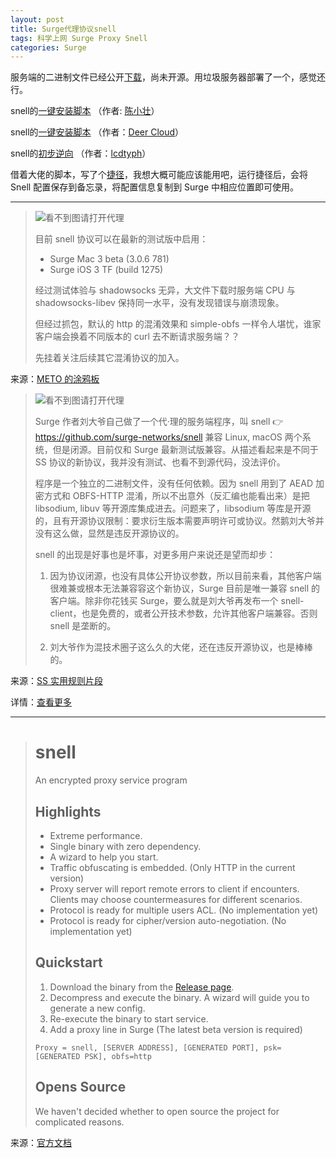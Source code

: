 ```yaml
---
layout: post
title: Surge代理协议snell
tags: 科学上网 Surge Proxy Snell
categories: Surge
---
```




服务端的二进制文件已经公开[下载](https://github.com/surge-networks/snell/releases)，尚未开源。用垃圾服务器部署了一个，感觉还行。

snell的[一键安装脚本](https://github.com/primovist/snell.sh) （作者: [陈小壮](https://github.com/primovist)）

snell的[一键安装脚本](https://github.com/DeerCloud/docker-snell) （作者：[Deer Cloud](https://github.com/DeerCloud/docker-snell)）

snell的[初步逆向](https://github.com/lcdtyph/snell-server-reversed) （作者：[lcdtyph](https://github.com/lcdtyph/snell-server-reversed)）

借着大佬的脚本，写了个[捷径](https://github.com/ydzydzydz/Rules/raw/master/shortcut/Snell%E5%AE%89%E8%A3%85%26%E5%8D%B8%E8%BD%BD%26%E7%AE%A1%E7%90%86.shortcut)，我想大概可能应该能用吧，运行捷径后，会将 Snell 配置保存到备忘录，将配置信息复制到 Surge 中相应位置即可使用。

<!-- more -->

---

> ![看不到图请打开代理](https://cdn5.telesco.pe/file/cSsXdD2nVOkHKDlRZGT0cUS6mBEfX8t40Id5JIobYAd4blQGNpyGcgVX0khb8Rdc-YU8aAMBTrPIEyDWCa1ZE77XM2BiDcp2iViJcsQp-uChvpMn0C80gWCVmS50hqxwaUO5QRDwFamr7ud9JmWvi879VzHzLuAg27TTwVndstBpwIAR6W1lKJDuhxJfpETVzN31r607i0B5N1yMA7KxGMki3k9B9n-iKMDqZdGwXiC06T0Kjg4cg1vBmWSSAENySForch2gmHCwGy1uNDPEW2EQIguyqBTnQHbAWAhigelnFQavORe8uZuBUediiWwyOKKxYLy-EVH-1V3qmBzC1g.jpg)
>
> 目前 snell 协议可以在最新的测试版中启用：
>
> - Surge Mac 3 beta (3.0.6 781)
> - Surge iOS 3 TF (build 1275) 
>
> 经过测试体验与 shadowsocks 无异，大文件下载时服务端 CPU 与 shadowsocks-libev 保持同一水平，没有发现错误与崩溃现象。
>
> 但经过抓包，默认的 http 的混淆效果和 simple-obfs 一样令人堪忧，谁家客户端会换着不同版本的 curl 去不断请求服务端？？
>
> 先挂着关注后续其它混淆协议的加入。

来源：[METO 的涂鸦板](https://t.me/metooooo/1575)

> ![看不到图请打开代理](https://cdn5.telesco.pe/file/u7Vzjl724eo01YZMAeJvEQRhgzuegXsMMMBjG-KgEl1gXskMEOtR5MDiNJF7nvb5CsiDnXcY05ox3eeojeC2yIofdmrUvObSgb6j4y43P-FJnFe2yOcsewemjmcIDuRI1NrqHROntMhWxkvOuxn2jilnf57BfgjOm_hQ5rgthca2uDa7z405BTune267wcZoZ81wDJg39erIKsTqdtmYqTuABVUBqzxy76L20EkzGxPUehVESHAdPZc6pa1TXzn_9Ec42g779faNian_yK0r34sIjWmVHZhBuqHWo2-MJizwoFjgTSviJW39r3NZ3KKUe4oFedLBJP-j6dkX6I9M3g.jpg)
>
> Surge 作者刘大爷自己做了一个代·理的服务端程序，叫 snell 👉 https://github.com/surge-networks/snell 兼容 Linux, macOS 两个系统，但是闭源。目前仅和 Surge 最新测试版兼容。从描述看起来是不同于 SS 协议的新协议，我并没有测试、也看不到源代码，没法评价。
>
> 程序是一个独立的二进制文件，没有任何依赖。因为 snell 用到了 AEAD 加密方式和 OBFS-HTTP 混淆，所以不出意外（反汇编也能看出来）是把 libsodium, libuv 等开源库集成进去。问题来了，libsodium 等库是开源的，且有开源协议限制：要求衍生版本需要声明许可或协议。然鹅刘大爷并没有这么做，显然是违反开源协议的。
>
> snell 的出现是好事也是坏事，对更多用户来说还是望而却步：
>
> 1. 因为协议闭源，也没有具体公开协议参数，所以目前来看，其他客户端很难兼或根本无法兼容容这个新协议，Surge 目前是唯一兼容 snell 的客户端。除非你花钱买 Surge，要么就是刘大爷再发布一个 snell-client，也是免费的，或者公开技术参数，允许其他客户端兼容。否则 snell 是垄断的。
>
> 2. 刘大爷作为混技术圈子这么久的大佬，还在违反开源协议，也是棒棒的。

来源：[SS 实用规则片段](https://t.me/ssrule/198)

详情：[查看更多](https://github.com/surge-networks/snell/issues/6)

---

> # snell
>
> An encrypted proxy service program
>
> ## Highlights
>
> * Extreme performance.
> * Single binary with zero dependency.
> * A wizard to help you start.
> * Traffic obfuscating is embedded. (Only HTTP in the current version)
> * Proxy server will report remote errors to client if encounters. Clients may choose countermeasures for different scenarios.
> * Protocol is ready for multiple users ACL. (No implementation yet)
> * Protocol is ready for cipher/version auto-negotiation. (No implementation yet)
>
> ## Quickstart
>
> 1. Download the binary from the [Release page](https://github.com/surge-networks/snell/releases/latest).
> 2. Decompress and execute the binary. A wizard will guide you to generate a new config.
> 3. Re-execute the binary to start service.
> 4. Add a proxy line in Surge  (The latest beta version is required)
>
> `Proxy = snell, [SERVER ADDRESS], [GENERATED PORT], psk=[GENERATED PSK], obfs=http`
>
> ## Opens Source
>
> We haven't decided whether to open source the project for complicated reasons.

来源：[官方文档](https://github.com/surge-networks/snell)

